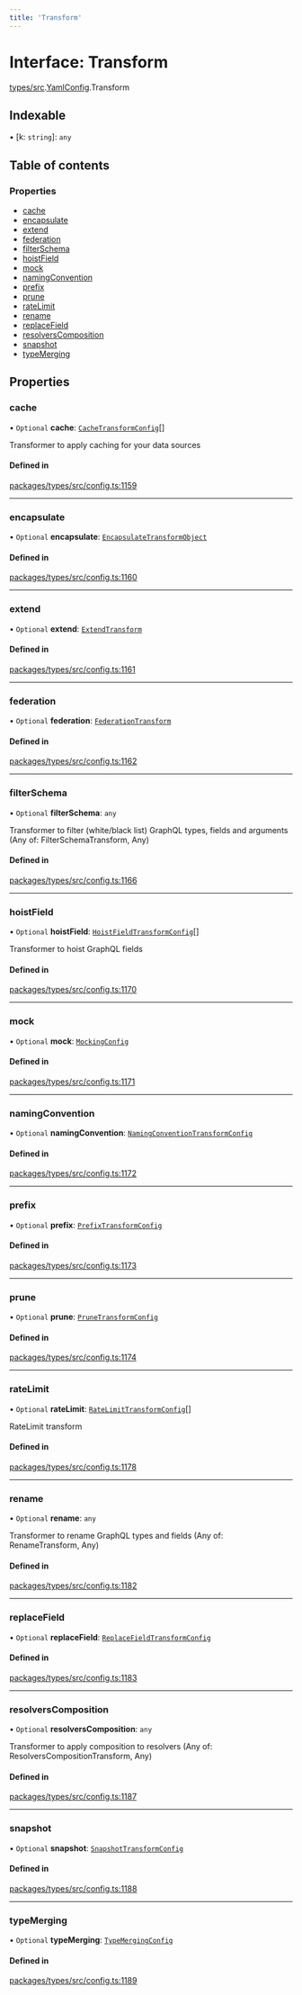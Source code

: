 ```yaml
---
title: 'Transform'
---
```


# Interface: Transform

[types/src](../modules/types_src).[YamlConfig](../modules/types_src.YamlConfig).Transform

## Indexable

▪ [k: `string`]: `any`

## Table of contents

### Properties

- [cache](types_src.YamlConfig.Transform#cache)
- [encapsulate](types_src.YamlConfig.Transform#encapsulate)
- [extend](types_src.YamlConfig.Transform#extend)
- [federation](types_src.YamlConfig.Transform#federation)
- [filterSchema](types_src.YamlConfig.Transform#filterschema)
- [hoistField](types_src.YamlConfig.Transform#hoistfield)
- [mock](types_src.YamlConfig.Transform#mock)
- [namingConvention](types_src.YamlConfig.Transform#namingconvention)
- [prefix](types_src.YamlConfig.Transform#prefix)
- [prune](types_src.YamlConfig.Transform#prune)
- [rateLimit](types_src.YamlConfig.Transform#ratelimit)
- [rename](types_src.YamlConfig.Transform#rename)
- [replaceField](types_src.YamlConfig.Transform#replacefield)
- [resolversComposition](types_src.YamlConfig.Transform#resolverscomposition)
- [snapshot](types_src.YamlConfig.Transform#snapshot)
- [typeMerging](types_src.YamlConfig.Transform#typemerging)

## Properties

### cache

• `Optional` **cache**: [`CacheTransformConfig`](types_src.YamlConfig.CacheTransformConfig)[]

Transformer to apply caching for your data sources

#### Defined in

[packages/types/src/config.ts:1159](https://github.com/Urigo/graphql-mesh/blob/master/packages/types/src/config.ts#L1159)

___

### encapsulate

• `Optional` **encapsulate**: [`EncapsulateTransformObject`](types_src.YamlConfig.EncapsulateTransformObject)

#### Defined in

[packages/types/src/config.ts:1160](https://github.com/Urigo/graphql-mesh/blob/master/packages/types/src/config.ts#L1160)

___

### extend

• `Optional` **extend**: [`ExtendTransform`](types_src.YamlConfig.ExtendTransform)

#### Defined in

[packages/types/src/config.ts:1161](https://github.com/Urigo/graphql-mesh/blob/master/packages/types/src/config.ts#L1161)

___

### federation

• `Optional` **federation**: [`FederationTransform`](types_src.YamlConfig.FederationTransform)

#### Defined in

[packages/types/src/config.ts:1162](https://github.com/Urigo/graphql-mesh/blob/master/packages/types/src/config.ts#L1162)

___

### filterSchema

• `Optional` **filterSchema**: `any`

Transformer to filter (white/black list) GraphQL types, fields and arguments (Any of: FilterSchemaTransform, Any)

#### Defined in

[packages/types/src/config.ts:1166](https://github.com/Urigo/graphql-mesh/blob/master/packages/types/src/config.ts#L1166)

___

### hoistField

• `Optional` **hoistField**: [`HoistFieldTransformConfig`](types_src.YamlConfig.HoistFieldTransformConfig)[]

Transformer to hoist GraphQL fields

#### Defined in

[packages/types/src/config.ts:1170](https://github.com/Urigo/graphql-mesh/blob/master/packages/types/src/config.ts#L1170)

___

### mock

• `Optional` **mock**: [`MockingConfig`](types_src.YamlConfig.MockingConfig)

#### Defined in

[packages/types/src/config.ts:1171](https://github.com/Urigo/graphql-mesh/blob/master/packages/types/src/config.ts#L1171)

___

### namingConvention

• `Optional` **namingConvention**: [`NamingConventionTransformConfig`](types_src.YamlConfig.NamingConventionTransformConfig)

#### Defined in

[packages/types/src/config.ts:1172](https://github.com/Urigo/graphql-mesh/blob/master/packages/types/src/config.ts#L1172)

___

### prefix

• `Optional` **prefix**: [`PrefixTransformConfig`](types_src.YamlConfig.PrefixTransformConfig)

#### Defined in

[packages/types/src/config.ts:1173](https://github.com/Urigo/graphql-mesh/blob/master/packages/types/src/config.ts#L1173)

___

### prune

• `Optional` **prune**: [`PruneTransformConfig`](types_src.YamlConfig.PruneTransformConfig)

#### Defined in

[packages/types/src/config.ts:1174](https://github.com/Urigo/graphql-mesh/blob/master/packages/types/src/config.ts#L1174)

___

### rateLimit

• `Optional` **rateLimit**: [`RateLimitTransformConfig`](types_src.YamlConfig.RateLimitTransformConfig)[]

RateLimit transform

#### Defined in

[packages/types/src/config.ts:1178](https://github.com/Urigo/graphql-mesh/blob/master/packages/types/src/config.ts#L1178)

___

### rename

• `Optional` **rename**: `any`

Transformer to rename GraphQL types and fields (Any of: RenameTransform, Any)

#### Defined in

[packages/types/src/config.ts:1182](https://github.com/Urigo/graphql-mesh/blob/master/packages/types/src/config.ts#L1182)

___

### replaceField

• `Optional` **replaceField**: [`ReplaceFieldTransformConfig`](types_src.YamlConfig.ReplaceFieldTransformConfig)

#### Defined in

[packages/types/src/config.ts:1183](https://github.com/Urigo/graphql-mesh/blob/master/packages/types/src/config.ts#L1183)

___

### resolversComposition

• `Optional` **resolversComposition**: `any`

Transformer to apply composition to resolvers (Any of: ResolversCompositionTransform, Any)

#### Defined in

[packages/types/src/config.ts:1187](https://github.com/Urigo/graphql-mesh/blob/master/packages/types/src/config.ts#L1187)

___

### snapshot

• `Optional` **snapshot**: [`SnapshotTransformConfig`](types_src.YamlConfig.SnapshotTransformConfig)

#### Defined in

[packages/types/src/config.ts:1188](https://github.com/Urigo/graphql-mesh/blob/master/packages/types/src/config.ts#L1188)

___

### typeMerging

• `Optional` **typeMerging**: [`TypeMergingConfig`](types_src.YamlConfig.TypeMergingConfig)

#### Defined in

[packages/types/src/config.ts:1189](https://github.com/Urigo/graphql-mesh/blob/master/packages/types/src/config.ts#L1189)
